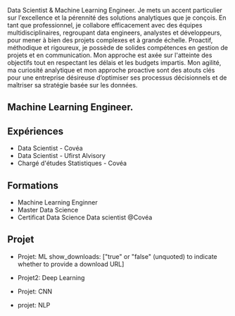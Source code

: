 Data Scientist & Machine Learning Engineer.
Je mets un accent particulier sur l'excellence et la pérennité des solutions analytiques que je conçois. En tant que professionnel, je collabore efficacement avec des équipes multidisciplinaires, regroupant data engineers, analystes et développeurs, pour mener à bien des projets complexes et à grande échelle.
Proactif, méthodique et rigoureux, je possède de solides compétences en gestion de projets et en communication. Mon approche est axée sur l'atteinte des objectifs tout en respectant les délais et les budgets impartis.
Mon agilité, ma curiosité analytique et mon approche proactive sont des atouts clés pour une entreprise désireuse d’optimiser ses processus décisionnels et de maîtriser sa stratégie basée sur les données.

## Machine Learning Engineer.

## Expériences
- Data Scientist - Covéa
- Data Scientist - Ufirst Alvisory
- Chargé d'études Statistiques - Covéa
## Formations
- Machine Learning Enginner
- Master Data Science
- Certificat Data Science
Data scientist @Covéa
## Projet
- Projet: ML
show_downloads: ["true" or "false" (unquoted) to indicate whether to provide a download URL]

- Projet2: Deep Learning
- Projet: CNN
- projet: NLP
